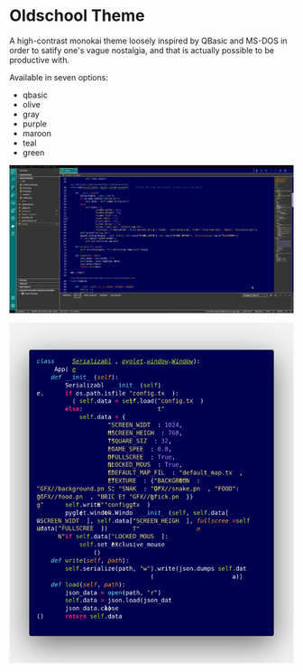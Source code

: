 # Oldschool Theme

A high-contrast monokai theme loosely inspired by QBasic and MS-DOS in order to satify one's vague nostalgia, and that is actually possible to be productive with.

Available in seven options:

 - qbasic
 - olive
 - gray
 - purple
 - maroon
 - teal
 - green

![qbasic](https://github.com/EricsonWillians/oldschool-theme/blob/master/qbasic.png "QBasic Screenshot")

![code](https://github.com/EricsonWillians/oldschool-theme/blob/master/code.png "Code Screenshot")